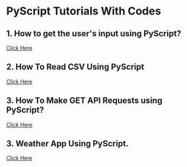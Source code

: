 # PyScript Tutorials With Codes


## 1. How to get the user's input using PyScript?
[Click Here](https://github.com/aslibaraf/pyscript/blob/main/Celcius%20Converter.html)
## 2. How To Read CSV Using PyScript
[Click Here](https://github.com/aslibaraf/pyscript/tree/main/Read%20csv)

## 3. How To Make GET API Requests using PyScript?
[Click Here](https://github.com/aslibaraf/pyscript/tree/main/Weather%20API%20PyScript)


## 3. Weather App Using PyScript.
[Click Here](https://github.com/aslibaraf/pyscript/tree/main/Weather%20App)

